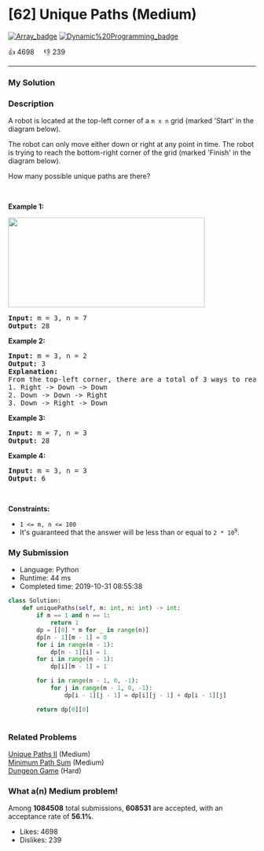 # [62] Unique Paths (Medium)

[![Array_badge](https://img.shields.io/badge/topic-Array-green.svg)](https://leetcode.com/problems/unique-paths/)  [![Dynamic%20Programming_badge](https://img.shields.io/badge/topic-Dynamic%20Programming-green.svg)](https://leetcode.com/problems/unique-paths/) 

:+1: 4698 &nbsp; &nbsp; :thumbsdown: 239

---

### My Solution


### Description
<p>A robot is located at the top-left corner of a <code>m x n</code> grid (marked &#39;Start&#39; in the diagram below).</p>

<p>The robot can only move either down or right at any point in time. The robot is trying to reach the bottom-right corner of the grid (marked &#39;Finish&#39; in the diagram below).</p>

<p>How many possible unique paths are there?</p>

<p>&nbsp;</p>
<p><strong>Example 1:</strong></p>
<img src="https://assets.leetcode.com/uploads/2018/10/22/robot_maze.png" style="width: 400px; height: 183px;" />
<pre>
<strong>Input:</strong> m = 3, n = 7
<strong>Output:</strong> 28
</pre>

<p><strong>Example 2:</strong></p>

<pre>
<strong>Input:</strong> m = 3, n = 2
<strong>Output:</strong> 3
<strong>Explanation:</strong>
From the top-left corner, there are a total of 3 ways to reach the bottom-right corner:
1. Right -&gt; Down -&gt; Down
2. Down -&gt; Down -&gt; Right
3. Down -&gt; Right -&gt; Down
</pre>

<p><strong>Example 3:</strong></p>

<pre>
<strong>Input:</strong> m = 7, n = 3
<strong>Output:</strong> 28
</pre>

<p><strong>Example 4:</strong></p>

<pre>
<strong>Input:</strong> m = 3, n = 3
<strong>Output:</strong> 6
</pre>

<p>&nbsp;</p>
<p><strong>Constraints:</strong></p>

<ul>
	<li><code>1 &lt;= m, n &lt;= 100</code></li>
	<li>It&#39;s guaranteed that the answer will be less than or equal to <code>2 * 10<sup>9</sup></code>.</li>
</ul>



### My Submission

- Language: Python
- Runtime: 44 ms
- Completed time: 2019-10-31 08:55:38

```Python
class Solution:
    def uniquePaths(self, m: int, n: int) -> int:
        if m == 1 and n == 1:
            return 1
        dp = [[0] * m for _ in range(n)]
        dp[n - 1][m - 1] = 0
        for i in range(m - 1):
            dp[n - 1][i] = 1
        for i in range(n - 1):
            dp[i][m - 1] = 1

        for i in range(n - 1, 0, -1):
            for j in range(m - 1, 0, -1):
                dp[i - 1][j - 1] = dp[i][j - 1] + dp[i - 1][j]

        return dp[0][0]
        
```


### Related Problems
[Unique Paths II](https://leetcode.com/problems/unique-paths-ii/) (Medium) <br>
[Minimum Path Sum](https://leetcode.com/problems/minimum-path-sum/) (Medium) <br>
[Dungeon Game](https://leetcode.com/problems/dungeon-game/) (Hard) <br>



### What a(n) Medium problem!
Among **1084508** total submissions, **608531** are accepted, with an acceptance rate of **56.1%**. <br>

- Likes: 4698
- Dislikes: 239

